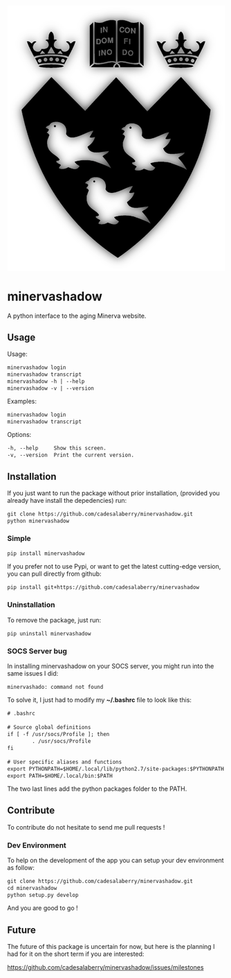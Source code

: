 [![McGill Logo](./assets/img/shadow-logo-transparent-big.png)](https://horizon.mcgill.ca/pban1/twbkwbis.P_WWWLogin "Minerva Webpage")



minervashadow
=======

A python interface to the aging Minerva website.


## Usage

Usage:

	minervashadow login
	minervashadow transcript
	minervashadow -h | --help
	minervashadow -v | --version

Examples:

	minervashadow login
	minervashadow transcript

Options:

	-h, --help     Show this screen.
	-v, --version  Print the current version.


## Installation

If you just want to run the package without prior installation, (provided you already have install the depedencies) run:

	git clone https://github.com/cadesalaberry/minervashadow.git
	python minervashadow


### Simple

	pip install minervashadow

If you prefer not to use Pypi, or want to get the latest cutting-edge version, you can pull directly from github:

	pip install git+https://github.com/cadesalaberry/minervashadow


### Uninstallation

To remove the package, just run:

	pip uninstall minervashadow


### SOCS Server bug

In installing minervashadow on your SOCS server, you might run into the same issues I did:

	minervashado: command not found

To solve it, I just had to modify my **~/.bashrc** file to look like this:

	# .bashrc

	# Source global definitions
	if [ -f /usr/socs/Profile ]; then
	        . /usr/socs/Profile
	fi

	# User specific aliases and functions
	export PYTHONPATH=$HOME/.local/lib/python2.7/site-packages:$PYTHONPATH
	export PATH=$HOME/.local/bin:$PATH


The two last lines add the python packages folder to the PATH.


## Contribute

To contribute do not hesitate to send me pull requests !


### Dev Environment

To help on the development of the app you can setup your dev environment as follow:

	git clone https://github.com/cadesalaberry/minervashadow.git
	cd minervashadow
	python setup.py develop

And you are good to go !


## Future

The future of this package is uncertain for now, but here is the planning I had for it on the short term if you are interested:

https://github.com/cadesalaberry/minervashadow/issues/milestones